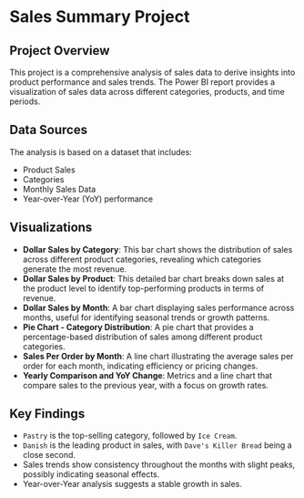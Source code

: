 # Sales Summary Project

## Project Overview

This project is a comprehensive analysis of sales data to derive insights into product performance and sales trends. The Power BI report provides a visualization of sales data across different categories, products, and time periods.

## Data Sources

The analysis is based on a dataset that includes:

- Product Sales
- Categories
- Monthly Sales Data
- Year-over-Year (YoY) performance

## Visualizations

- **Dollar Sales by Category**: This bar chart shows the distribution of sales across different product categories, revealing which categories generate the most revenue.
- **Dollar Sales by Product**: This detailed bar chart breaks down sales at the product level to identify top-performing products in terms of revenue.
- **Dollar Sales by Month**: A bar chart displaying sales performance across months, useful for identifying seasonal trends or growth patterns.
- **Pie Chart - Category Distribution**: A pie chart that provides a percentage-based distribution of sales among different product categories.
- **Sales Per Order by Month**: A line chart illustrating the average sales per order for each month, indicating efficiency or pricing changes.
- **Yearly Comparison and YoY Change**: Metrics and a line chart that compare sales to the previous year, with a focus on growth rates.

## Key Findings

- `Pastry` is the top-selling category, followed by `Ice Cream`.
- `Danish` is the leading product in sales, with `Dave's Killer Bread` being a close second.
- Sales trends show consistency throughout the months with slight peaks, possibly indicating seasonal effects.
- Year-over-Year analysis suggests a stable growth in sales.


